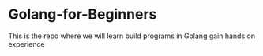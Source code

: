 # Golang-for-Beginners
This is the repo where we will learn build programs in Golang gain hands on experience
